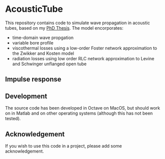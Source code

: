 # AcousticTube

This repository contains code to simulate wave propagation in acoustic tubes, based on my [PhD Thesis](https://www.researchgate.net/publication/325957710_Physical_Modelling_of_Brass_Instruments_using_Finite-Difference_Time-Domain_Methods). The model encorporates:
* time-domain wave propgation
* variable bore profile
* viscothermal losses using a low-order Foster network approximation to the Zwikker and Kosten model
* radiation losses using low order RLC network approximation to Levine and Schwinger unflanged open tube

## Impulse response

## Development
The source code has been developed in Octave on MacOS, but should work on in Matlab and on other operating systems (although this has not been tested).

## Acknowledgement

If you wish to use this code in a project, please add some acknowledgement.
